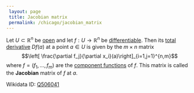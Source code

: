```yaml
---
 layout: page
 title: Jacobian matrix
 permalink: /chicago/jacobian_matrix
---
```

Let $U \subset \mathbb R^n$ be [open](https://defsmath.github.io/DefsMath/open) and let $f:U\to\mathbb R^n$ be [differentiable](https://defsmath.github.io/DefsMath/differentiable). Then its [total derivative](https://defsmath.github.io/DefsMath/differentiable) $Df(a)$ at a point $a\in U$ is given by the $m\times n$ matrix $$\left[ \frac{\partial f_j}{\partial x_i}(a)\right]_{i=1,j=1}^{n,m}$$ where $f = (f_1,\dots, f_m)$ are the [component functions](https://defsmath.github.io/DefsMath/component_function) of $f$. This matrix is called the **Jacobian** matrix of $f$ at $a$. 

Wikidata ID: [Q506041](https://www.wikidata.org/wiki/Q506041)